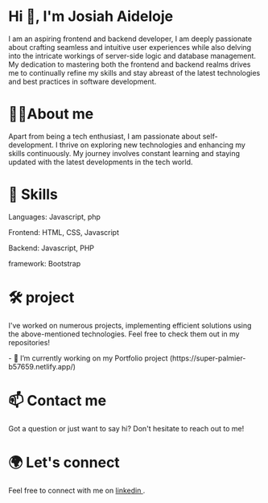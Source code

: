 

<h1 align="left">Hi 👋, I'm Josiah Aideloje</h1>
<p>I am an aspiring frontend and backend developer, I am deeply passionate about crafting seamless and intuitive user 
  experiences while also delving into the intricate workings of server-side logic and database management. My dedication to mastering both the frontend and 
  backend realms drives me to continually refine my skills and stay abreast of the latest technologies and best practices in software development. </p>
<h1 align="left"> 👨‍💻About me</h1>
<P> Apart from being a tech enthusiast, I am passionate about self-development. I thrive on exploring new technologies and enhancing
  my skills continuously. My journey involves constant learning and staying updated with the latest developments in the tech world.</P>
<h1 align="left"> 🚀 Skills</h1>
<P>Languages: Javascript, php</P>
<P> Frontend: HTML, CSS, Javascript</P>
<P> Backend:  Javascript, PHP</P>
<P> framework:  Bootstrap</P>

<h1 align="left"> 🛠️ project</h1>
<P>I've worked on numerous projects, implementing efficient solutions using the above-mentioned technologies. Feel free to check them out in my repositories!</P>
<P>- 🔭 I’m currently working on my Portfolio project (https://super-palmier-b57659.netlify.app/)</P>
<h1 align="left">📫 Contact me</h1>
<P>Got a question or just want to say hi? Don't hesitate to reach out to me!</P>
<h1 align="left">  🌍 Let's connect</h1>
<P>  Feel free to connect with me on <a href="www.linkedin.com/in/josiah-aideloje-aa29882b6">linkedin </a>.</P>

